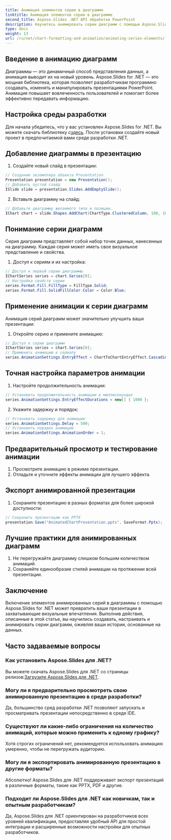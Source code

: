 ```yaml
---
title: Анимация элементов серии в диаграмме
linktitle: Анимация элементов серии в диаграмме
second_title: Aspose.Slides .NET API обработки PowerPoint
description: Научитесь анимировать серии диаграмм с помощью Aspose.Slides для .NET. Создавайте увлекательные презентации с динамичными визуальными эффектами. Экспертное руководство с примерами кода.
type: docs
weight: 13
url: /ru/net/chart-formatting-and-animation/animating-series-elements/
---
```


## Введение в анимацию диаграмм

Диаграммы — это динамичный способ представления данных, а анимация выводит их на новый уровень. Aspose.Slides for .NET — это мощная библиотека, которая позволяет разработчикам программно создавать, изменять и манипулировать презентациями PowerPoint. Анимация повышает вовлеченность пользователей и помогает более эффективно передавать информацию.

## Настройка среды разработки

 Для начала убедитесь, что у вас установлен Aspose.Slides for .NET. Вы можете скачать библиотеку с[здесь](https://releases.aspose.com/slides/net). После установки создайте новый проект в предпочитаемой вами среде разработки .NET.

## Добавление диаграммы в презентацию

1. Создайте новый слайд в презентации:
```csharp
// Создание экземпляра объекта Presentation
Presentation presentation = new Presentation();
// Добавить пустой слайд
ISlide slide = presentation.Slides.AddEmptySlide();
```

2. Вставьте диаграмму на слайд:
```csharp
// Добавьте диаграмму желаемого типа и позиции.
IChart chart = slide.Shapes.AddChart(ChartType.ClusteredColumn, 100, 100, 500, 400);
```

## Понимание серии диаграмм

Серия диаграмм представляет собой набор точек данных, нанесенных на диаграмму. Каждая серия может иметь свое визуальное представление и свойства.

1. Доступ к сериям и их настройка:
```csharp
// Доступ к первой серии диаграммы
IChartSeries series = chart.Series[0];
// Настройка свойств серии
series.Format.Fill.FillType = FillType.Solid;
series.Format.Fill.SolidFillColor.Color = Color.Blue;
```

## Применение анимации к серии диаграмм

Анимация серий диаграмм может значительно улучшить ваши презентации:

1. Откройте серию и примените анимацию:
```csharp
// Доступ к серии диаграмм
IChartSeries series = chart.Series[0];
// Применить анимацию к сериалу
series.AnimationSettings.EntryEffect = ChartToChartEntryEffect.Cascading;
```

## Точная настройка параметров анимации

1. Настройте продолжительность анимации:
```csharp
// Установить продолжительность анимации в миллисекундах
series.AnimationSettings.EntryEffectDurations = new[] { 1000 };
```

2. Укажите задержку и порядок:
```csharp
// Установить задержку для анимации
series.AnimationSettings.Delay = 500;
// Установить порядок анимации
series.AnimationSettings.AnimationOrder = 1;
```

## Предварительный просмотр и тестирование анимации

1. Просмотрите анимацию в режиме презентации.
2. Отладьте и уточните эффекты анимации для лучшего эффекта.

## Экспорт анимированной презентации

1. Сохраните презентацию в разных форматах для более широкой доступности:
```csharp
// Сохранить презентацию как PPTX
presentation.Save("AnimatedChartPresentation.pptx", SaveFormat.Pptx);
```

## Лучшие практики для анимированных диаграмм

1. Не перегружайте диаграмму слишком большим количеством анимаций.
2. Сохраняйте единообразие стилей анимации на протяжении всей презентации.

## Заключение

Включение элементов анимированных серий в диаграммы с помощью Aspose.Slides for .NET может превратить ваши презентации в захватывающие визуальные впечатления. Выполнив действия, описанные в этой статье, вы научились создавать, настраивать и анимировать серии диаграмм, оживляя ваши истории, основанные на данных.

## Часто задаваемые вопросы

### Как установить Aspose.Slides для .NET?

 Вы можете скачать Aspose.Slides для .NET со страницы релизов:[Загрузите Aspose.Slides для .NET](https://releases.aspose.com/slides/net).

### Могу ли я предварительно просмотреть свою анимированную презентацию в среде разработки?

Да, большинство сред разработки .NET позволяют запускать и просматривать презентации непосредственно в среде IDE.

### Существуют ли какие-либо ограничения на количество анимаций, которые можно применить к одному графику?

Хотя строгих ограничений нет, рекомендуется использовать анимацию умеренно, чтобы не перегружать аудиторию.

### Могу ли я экспортировать анимированную презентацию в другие форматы?

Абсолютно! Aspose.Slides для .NET поддерживает экспорт презентаций в различные форматы, такие как PPTX, PDF и другие.

### Подходит ли Aspose.Slides для .NET как новичкам, так и опытным разработчикам?

Да, Aspose.Slides для .NET ориентирован на разработчиков всех уровней квалификации, предоставляя удобный API для простой интеграции и расширенные возможности настройки для опытных разработчиков.